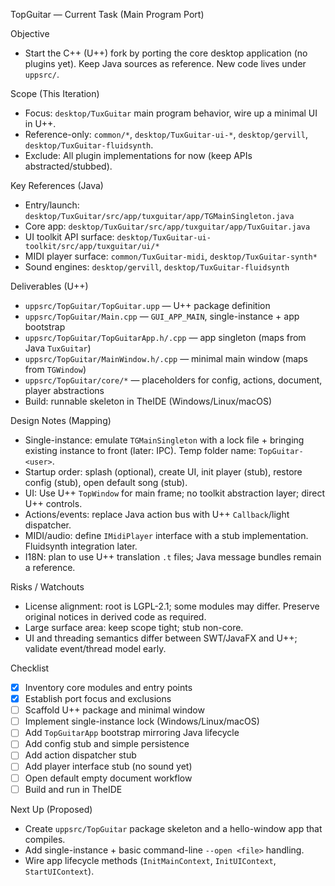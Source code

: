 TopGuitar — Current Task (Main Program Port)

Objective

- Start the C++ (U++) fork by porting the core desktop application (no plugins yet). Keep Java sources as reference. New code lives under `uppsrc/`.

Scope (This Iteration)

- Focus: `desktop/TuxGuitar` main program behavior, wire up a minimal UI in U++.
- Reference-only: `common/*`, `desktop/TuxGuitar-ui-*`, `desktop/gervill`, `desktop/TuxGuitar-fluidsynth`.
- Exclude: All plugin implementations for now (keep APIs abstracted/stubbed).

Key References (Java)

- Entry/launch: `desktop/TuxGuitar/src/app/tuxguitar/app/TGMainSingleton.java`
- Core app: `desktop/TuxGuitar/src/app/tuxguitar/app/TuxGuitar.java`
- UI toolkit API surface: `desktop/TuxGuitar-ui-toolkit/src/app/tuxguitar/ui/*`
- MIDI player surface: `common/TuxGuitar-midi`, `desktop/TuxGuitar-synth*`
- Sound engines: `desktop/gervill`, `desktop/TuxGuitar-fluidsynth`

Deliverables (U++)

- `uppsrc/TopGuitar/TopGuitar.upp` — U++ package definition
- `uppsrc/TopGuitar/Main.cpp` — `GUI_APP_MAIN`, single-instance + app bootstrap
- `uppsrc/TopGuitar/TopGuitarApp.h/.cpp` — app singleton (maps from Java `TuxGuitar`)
- `uppsrc/TopGuitar/MainWindow.h/.cpp` — minimal main window (maps from `TGWindow`)
- `uppsrc/TopGuitar/core/*` — placeholders for config, actions, document, player abstractions
- Build: runnable skeleton in TheIDE (Windows/Linux/macOS)

Design Notes (Mapping)

- Single-instance: emulate `TGMainSingleton` with a lock file + bringing existing instance to front (later: IPC). Temp folder name: `TopGuitar-<user>`.
- Startup order: splash (optional), create UI, init player (stub), restore config (stub), open default song (stub).
- UI: Use U++ `TopWindow` for main frame; no toolkit abstraction layer; direct U++ controls.
- Actions/events: replace Java action bus with U++ `Callback`/light dispatcher.
- MIDI/audio: define `IMidiPlayer` interface with a stub implementation. Fluidsynth integration later.
- I18N: plan to use U++ translation `.t` files; Java message bundles remain a reference.

Risks / Watchouts

- License alignment: root is LGPL-2.1; some modules may differ. Preserve original notices in derived code as required.
- Large surface area: keep scope tight; stub non-core.
- UI and threading semantics differ between SWT/JavaFX and U++; validate event/thread model early.

Checklist

- [x] Inventory core modules and entry points
- [x] Establish port focus and exclusions
- [ ] Scaffold U++ package and minimal window
- [ ] Implement single-instance lock (Windows/Linux/macOS)
- [ ] Add `TopGuitarApp` bootstrap mirroring Java lifecycle
- [ ] Add config stub and simple persistence
- [ ] Add action dispatcher stub
- [ ] Add player interface stub (no sound yet)
- [ ] Open default empty document workflow
- [ ] Build and run in TheIDE

Next Up (Proposed)

- Create `uppsrc/TopGuitar` package skeleton and a hello-window app that compiles.
- Add single-instance + basic command-line `--open <file>` handling.
- Wire app lifecycle methods (`InitMainContext`, `InitUIContext`, `StartUIContext`).

